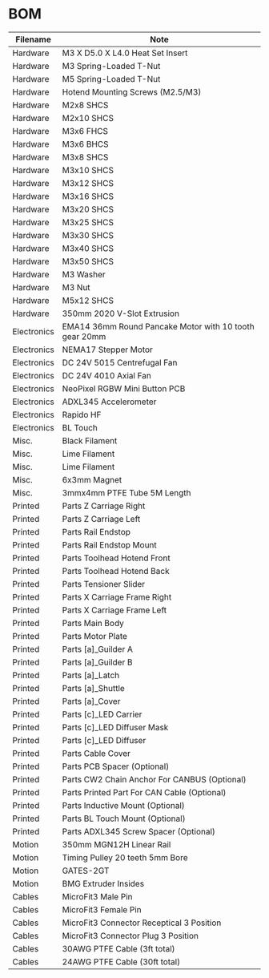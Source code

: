 # BOM

| Filename | Note |
|----------|------|
| Hardware | M3 X D5.0 X L4.0 Heat Set Insert| 22 |
| Hardware	| M3 Spring-Loaded T-Nut | 8 |
| Hardware	| M5 Spring-Loaded T-Nut	| 4 |
| Hardware	| Hotend Mounting Screws (M2.5/M3)	| 2-4 |
| Hardware	| M2x8 SHCS	| 2 |
| Hardware	| M2x10 SHCS	| 2 |
| Hardware	| M3x6 FHCS	| 3 |
| Hardware	| M3x6 BHCS	| 1 |
| Hardware	| M3x8 SHCS	| 14 |
| Hardware	| M3x10 SHCS	| 2 |
| Hardware	| M3x12 SHCS	| 12 |
| Hardware	| M3x16 SHCS	| 2 |
| Hardware	| M3x20 SHCS	| 1 |
| Hardware	| M3x25 SHCS	| 6 |
| Hardware	| M3x30 SHCS	| 1 |
| Hardware	| M3x40 SHCS	| 1 |
| Hardware	| M3x50 SHCS	| 2 |
| Hardware	| M3 Washer	| 1 |
| Hardware	| M3 Nut	| 2 |
| Hardware	| M5x12 SHCS	| 6 |
| Hardware	| 350mm 2020 V-Slot Extrusion	| 1 |
| Electronics	| EMA14 36mm Round Pancake Motor with 10 tooth gear 20mm	| 1 |
| Electronics	| NEMA17 Stepper Motor	| 2 |
| Electronics	| DC 24V 5015 Centrefugal Fan	| 1 |
| Electronics	| DC 24V 4010 Axial Fan	| 1 |
| Electronics	| NeoPixel RGBW Mini Button PCB	| 3 |
| Electronics	| ADXL345 Accelerometer	| 1 |
| Electronics	| Rapido HF	| 1 |
| Electronics	| BL Touch	| 1 |
| Misc.	| Black Filament	| 1 |
| Misc.	| Lime Filament	| 1 |
| Misc.	| Lime Filament	| 1 |
| Misc.	| 6x3mm Magnet	| 1 |
| Misc.	| 3mmx4mm PTFE Tube 5M Length	| 1 |
| Printed | Parts	Z Carriage Right	| 1 |
| Printed | Parts	Z Carriage Left	| 1 |
| Printed | Parts	Rail Endstop	| 1 |
| Printed | Parts	Rail Endstop Mount	| 1 |
| Printed | Parts	Toolhead Hotend Front	| 1 |
| Printed | Parts	Toolhead Hotend Back	| 1 |
| Printed | Parts	Tensioner Slider	| 1 |
| Printed | Parts	X Carriage Frame Right	| 1 |
| Printed | Parts	X Carriage Frame Left	| 1 |
| Printed | Parts	Main Body	| 1 |
| Printed | Parts	Motor Plate	| 1 |
| Printed | Parts	[a]_Guilder A	| 1 |
| Printed | Parts	[a]_Guilder B	| 1 |
| Printed | Parts	[a]_Latch	| 1 |
| Printed | Parts	[a]_Shuttle	| 1 |
| Printed | Parts	[a]_Cover	| 1 |
| Printed | Parts	[c]_LED Carrier	| 1 |
| Printed | Parts	[c]_LED Diffuser Mask	| 1 |
| Printed | Parts	[c]_LED Diffuser | 1 |
| Printed | Parts	Cable Cover	| 1 |
| Printed | Parts	PCB Spacer (Optional)	| 1 |
| Printed | Parts	CW2 Chain Anchor For CANBUS (Optional)	| 1 |
| Printed | Parts	Printed Part For CAN Cable (Optional)	| 1 |
| Printed | Parts	Inductive Mount (Optional)	| 1 |
| Printed | Parts	BL Touch Mount (Optional)	| 1 |
| Printed | Parts	ADXL345 Screw Spacer (Optional)	| 2 |
| Motion	| 350mm MGN12H Linear Rail	| 1 |
| Motion	| Timing Pulley 20 teeth 5mm Bore	| 2 |
| Motion	| GATES-2GT	| 2 |
| Motion	| BMG Extruder Insides	| 1 |
| Cables	| MicroFit3 Male Pin	| 3 |
| Cables	| MicroFit3 Female Pin	| 3 |
| Cables	| MicroFit3 Connector Receptical 3 Position	| 1 |
| Cables	| MicroFit3 Connector Plug 3 Position	| 1 |
| Cables	| 30AWG PTFE Cable (3ft total)	| 1 |
| Cables	| 24AWG PTFE Cable (30ft total)	| 1 |
